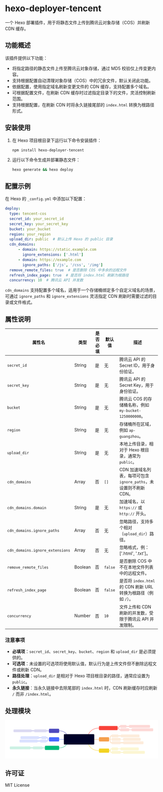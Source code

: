 # hexo-deployer-tencent

一个 Hexo 部署插件，用于将静态文件上传到腾讯云对象存储（COS）并刷新 CDN 缓存。

## 功能概述

该插件提供以下功能：

- 将指定路径的静态文件上传至腾讯云对象存储，通过 MD5 校验仅上传变更内容。
- 支持根据配置自动清理对象存储（COS）中的冗余文件，默认关闭此功能。
- 依据配置，使用指定域名刷新变更文件的 CDN 缓存，支持配置多个域名。
- 可根据配置文件，在刷新 CDN 缓存时过滤指定目录下的文件，灵活控制刷新范围。
- 支持根据配置，在刷新 CDN 时将永久链接尾部的 `index.html` 转换为根路径形式。

## 安装使用

1. 在 Hexo 项目根目录下运行以下命令安装插件：

    ```bash
    npm install hexo-deployer-tencent
    ```

2. 运行以下命令生成并部署静态文件：

    ```bash
    hexo generate && hexo deploy
    ```

## 配置示例

在 Hexo 的 `_config.yml` 中添加以下配置：

```yaml
deploy:
  type: tencent-cos
  secret_id: your_secret_id
  secret_key: your_secret_key
  bucket: your_bucket
  region: your_region
  upload_dir: public  # 默认上传 Hexo 的 public 目录
  cdn_domains:
      - domain: https://static.example.com
        ignore_extensions: ['.html']
      - domain: https://example.com
        ignore_paths: ['/js', '/css', '/img']
  remove_remote_files: true  # 是否删除 COS 中多余的远程文件
  refresh_index_page: true  # 是否将 index.html 刷新为根路径
  concurrency: 10  # 腾讯云 API 并发数
```

`cdn_domains` 支持配置多个域名，适用于一个存储桶绑定多个自定义域名的场景，可通过 `ignore_paths` 和 `ignore_extensions` 灵活指定 CDN 刷新时需要过滤的目录或文件格式。

## 属性说明

| 属性名              | 类型    | 是否必填 | 默认值 | 描述                                                         |
| ------------------- | ------- | -------- | ------ | ------------------------------------------------------------ |
| `secret_id`         | String  | 是       | 无     | 腾讯云 API 的 Secret ID，用于身份验证。                      |
| `secret_key`        | String  | 是       | 无     | 腾讯云 API 的 Secret Key，用于身份验证。                     |
| `bucket`            | String  | 是       | 无     | 腾讯云 COS 的存储桶名称，例如 `my-bucket-1250000000`。       |
| `region`            | String  | 是       | 无     | 存储桶所在区域，例如 `ap-guangzhou`。                        |
| `upload_dir`        | String  | 是       | 无     | 本地上传目录，相对于 Hexo 根目录，通常为 `public`。          |
| `cdn_domains`       | Array   | 否       | `[]`   | CDN 加速域名列表，每项可包含 `ignore_paths`，未设置则不刷新 CDN。 |
| `cdn_domains.domain` | String | 是 | 无 | 加速域名，以 `https://` 或 `http://` 开头。 |
| `cdn_domains.ignore_paths` | Array | 否 | 无 | 忽略路径，支持多个相对（`upload_dir`）路径。 |
| `cdn_domains.ignore_extensions` | Array | 否 | 无 | 忽略格式，例：['.html', '.txt']。 |
| `remove_remote_files` | Boolean | 否    | `false` | 是否删除 COS 中不在本地文件列表中的远程文件。                |
| `refresh_index_page`  | Boolean | 否    | `false` | 是否将 `index.html` 的 CDN 刷新 URL 转换为根路径（例如 `/`）。 |
| `concurrency`       | Number  | 否       | `10`   | 文件上传和 CDN 刷新的并发数，受限于腾讯云 API 并发限制。      |

### 注意事项

- **必填项**：`secret_id`、`secret_key`、`bucket`、`region` 和 `upload_dir` 是必须提供的。
- **可选项**：未设置的可选项将使用默认值，默认行为是上传文件但不删除远程文件或刷新 CDN。
- **路径处理**：`upload_dir` 是相对于 Hexo 项目根目录的路径，通常应设置为 `public`。
- **永久链接**：当永久链接中去除尾部的 `index.html` 时，CDN 刷新缓存时应刷新 `/` 而非 `/index.html`。

## 处理模块

![处理模块](https://github.com/inkss/hexo-deployer-tencent/blob/main/img/export.svg)

## 许可证

MIT License
